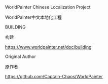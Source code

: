 WorldPainter Chinese Localization Project

WorldPainter中文本地化工程


BUILDING

构建

https://www.worldpainter.net/doc/building


Original Author

原作者

https://github.com/Captain-Chaos/WorldPainter
